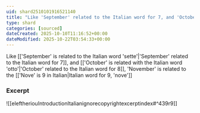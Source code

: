 ```yaml
---
uid: shard2510101916521140
title: "Like 'September' related to the Italian word for 7, and 'October' related to the Italian word for 8, 'November' is related to the Italian word for 9"
type: shard
categories: [sourced]
dateCreated: 2025-10-10T11:16:52+00:00
dateModified: 2025-10-22T03:54:33+00:00
---
```

Like [['September' is related to the Italian word 'sette'|'September' related to the Italian word for 7]], and [['October' is related with the Italian word 'otto'|'October' related to the Italian word for 8]], 'November' is related to the [['Nove' is 9 in Italian|Italian word for 9, 'nove']]
### Excerpt
![[eleftheriouIntroductionItalianignorecopyrightexcerptindex#^439r9]]